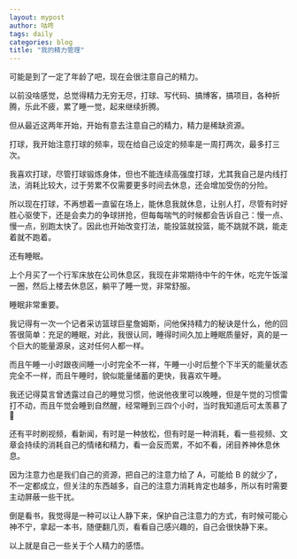```yaml
---
layout: mypost
author: 咕咚
tags: daily
categories: blog
title: "我的精力管理"
---
```


可能是到了一定了年龄了吧，现在会很注意自己的精力。

以前没啥感觉，总觉得精力无穷无尽，打球、写代码、搞博客，搞项目，各种折腾，乐此不疲，累了睡一觉，起来继续折腾。

但从最近这两年开始，开始有意去注意自己的精力，精力是稀缺资源。

打球，我开始注意打球的频率，现在给自己设定的频率是一周打两次，最多打三次。

我喜欢打球，尽管打球锻炼身体，但也不能连续高强度打球，尤其我自己是内线打法，消耗比较大，过于劳累不仅需要更多时间去休息，还会增加受伤的分险。

所以现在打球，不再想着一直留在场上，能休息我就休息，让别人打，尽管有时好胜心驱使下，还是会卖力的争球拼抢，但每每喘气的时候都会告诉自己：慢一点、慢一点，别跑太快了。因此也开始改变打法，能投篮就投篮，能不跳就不跳，能走着就不跑着。

还有睡眠。

上个月买了一个行军床放在公司休息区，我现在非常期待中午的午休，吃完午饭溜一圈，然后上楼去休息区，躺平了睡一觉，非常舒服。

睡眠非常重要。

我记得有一次一个记者采访篮球巨星詹姆斯，问他保持精力的秘诀是什么，他的回答很简单：充足的睡眠，对此，我很认同，睡得时间久加上睡眠质量好，真的是一个巨大的能量源泉，这对任何人都一样。

而且午睡一小时跟夜间睡一小时完全不一祥，午睡一小时后整个下半天的能量状态完全不一样，而且午睡时，貌似能量储蓄的更快，我喜欢午睡。

我还记得莫言曾透露过自己的睡觉习惯，他说他夜里可以晚睡，但是午觉的习惯雷打不动，而且午觉会睡到自然醒，经常睡到三四个小时，当时我知道后可太羡慕了🥲

还有平时刷视频，看新闻，有时是一种放松，但有时是一种消耗，看一些视频、文章会持续的消耗自己的情绪和精力，看一会反而累，不如不看，闭目养神休息休息。

因为注意力也是我们自己的资源，把自己的注意力给了 A，可能给 B 的就少了，不一定都成立，但关注的东西越多，自己的注意力消耗肯定也越多，所以有时需要主动屏蔽一些干扰。

倒是看书，我觉得是一种可以让人静下来，保护自己注意力的方式，有时候可能心神不宁，拿起一本书，随便翻几页，看看自己感兴趣的，自己会很快静下来。

以上就是自己一些关于个人精力的感悟。



